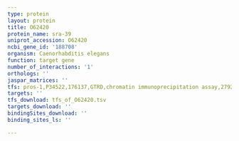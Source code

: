 ```yaml
---
type: protein
layout: protein
title: O62420
protein_name: sra-39
uniprot_accession: O62420
ncbi_gene_id: '188708'
organism: Caenorhabditis elegans
function: target gene
number_of_interactions: '1'
orthologs: ''
jaspar_matrices: ''
tfs: pros-1,P34522,176137,GTRD,chromatin immunoprecipitation assay,27924024%5Buid%5D,No
targets: ''
tfs_download: tfs_of_O62420.tsv
targets_download: ''
bindingSites_download: ''
binding_sites_ls: ''

---
```


